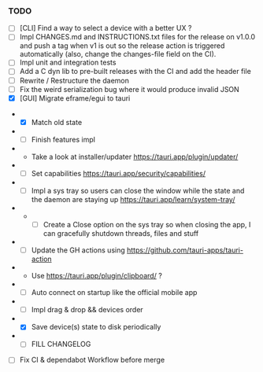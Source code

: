 ### TODO

- [ ] [CLI] Find a way to select a device with a better UX ?
- [ ] Impl CHANGES.md and INSTRUCTIONS.txt files for the release on v1.0.0 and push a tag when v1 is out so the release action is triggered automatically (also, change the changes-file field on the CI).
- [ ] Impl unit and integration tests
- [ ] Add a C dyn lib to pre-built releases with the CI and add the header file
- [ ] Rewrite / Restructure the daemon
- [ ] Fix the weird serialization bug where it would produce invalid JSON
- [x] [GUI] Migrate eframe/egui to tauri
- - [x] Match old state
- - [ ] Finish features impl
- - Take a look at installer/updater https://tauri.app/plugin/updater/
- - [ ] Set capabilities https://tauri.app/security/capabilities/
- - [ ] Impl a sys tray so users can close the window while the state and the daemon are staying up https://tauri.app/learn/system-tray/
- - - [ ] Create a Close option on the sys tray so when closing the app, I can gracefully shutdown threads, files and stuff
- - [ ] Update the GH actions using https://github.com/tauri-apps/tauri-action
- - Use https://tauri.app/plugin/clipboard/ ?
- - [ ] Auto connect on startup like the official mobile app
- - [ ] Impl drag & drop && devices order
- - [x] Save device(s) state to disk periodically
- - [ ] FILL CHANGELOG
- [ ] Fix CI & dependabot Workflow before merge
